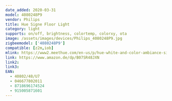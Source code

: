 ```yaml
---
date_added: 2020-03-31
model: 4080248P9
vendor: Philips
title: Hue Signe Floor Light
category: light
supports: on/off, brightness, colortemp, colorxy, ota
image: /assets/images/devices/Philips_4080248P9.jpg
zigbeemodel: ['4080248P9']
compatible: [z2m,iob]
mlink: https://www2.meethue.com/en-us/p/hue-white-and-color-ambiance-signe-floor-light/4080248U7
link: https://www.amazon.de/dp/B07SR48JXN
link2: 
link3: 
EAN: 
  - 40802/48/U7
  - 046677802011
  - 8718696174524
  - 915005871601
---
```

